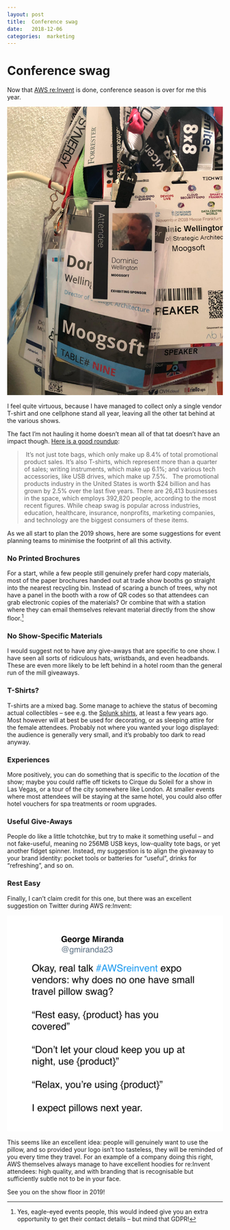 ```yaml
---
layout: post
title:  Conference swag 
date:   2018-12-06 
categories:  marketing 
---
```


# Conference swag


Now that [AWS re:Invent]() is done, conference season is over for me this year. 

![](/images/unknown_filename.86.jpeg)

I feel quite virtuous, because I have managed to collect only a single vendor T-shirt and one cellphone stand all year, leaving all the other tat behind at the various shows. 

The fact I’m not hauling it home doesn’t mean all of that tat doesn’t have an impact though. [Here is a good roundup](<https://www.fastcompany.com/90260185/its-time-to-stop-spending-billions-on-cheap-conference-swag>):

> It’s not just tote bags, which only make up 8.4% of total promotional product sales. It’s also T-shirts, which represent more than a quarter of sales; writing instruments, which make up 6.1%; and various tech accessories, like USB drives, which make up 7.5%.
> 
> The promotional products industry in the United States is worth $24 billion and has grown by 2.5% over the last five years. There are 26,413 businesses in the space, which employs 392,820 people, according to the most recent figures. While cheap swag is popular across industries, education, healthcare, insurance, nonprofits, marketing companies, and technology are the biggest consumers of these items.

As we all start to plan the 2019 shows, here are some suggestions for event planning teams to minimise the footprint of all this activity.

### No Printed Brochures

For a start, while a few people still genuinely prefer hard copy materials, most of the paper brochures handed out at trade show booths go straight into the nearest recycling bin. Instead of scaring a bunch of trees, why not have a panel in the booth with a row of QR codes so that attendees can grab electronic copies of the materials? Or combine that with a station where they can email themselves relevant material directly from the show floor.[^1]

### No Show-Specific Materials

I would suggest not to have any give-aways that are specific to one show. I have seen all sorts of ridiculous hats, wristbands, and even headbands. These are even more likely to be left behind in a hotel room than the general run of the mill giveaways. 

### T-Shirts?

T-shirts are a mixed bag. Some manage to achieve the status of becoming actual collectibles – see e.g. the [Splunk shirts](<https://helgeklein.com/blog/2014/03/best-splunk-marketing-slogans-extracted-splunk-exe/>), at least a few years ago. Most however will at best be used for decorating, or as sleeping attire for the female attendees. Probably not where you wanted your logo displayed: the audience is generally very small, and it’s probably too dark to read anyway.

### Experiences

More positively, you can do something that is specific to the *location* of the show; maybe you could raffle off tickets to Cirque du Soleil for a show in Las Vegas, or a tour of the city somewhere like London. At smaller events where most attendees will be staying at the same hotel, you could also offer hotel vouchers for spa treatments or room upgrades.

### Useful Give-Aways

People do like a little tchotchke, but try to make it something useful – and not fake-useful, meaning no 256MB USB keys, low-quality tote bags, or yet another fidget spinner. Instead, my suggestion is to align the giveaway to your brand identity: pocket tools or batteries for “useful”, drinks for “refreshing”, and so on. 

### Rest Easy

Finally, I can’t claim credit for this one, but there was an excellent suggestion on Twitter during AWS re:Invent:

![](/images/tweet-1067231975532974080.png)

This seems like an excellent idea: people will genuinely want to use the pillow, and so provided your logo isn’t too tasteless, they will be reminded of you every time they travel. For an example of a company doing this right, AWS themselves always manage to have excellent hoodies for re:Invent attendees: high quality, and with branding that is recognisable but sufficiently subtle not to be in your face.

See you on the show floor in 2019!

[^1]: Yes, eagle-eyed events people, this would indeed give you an extra opportunity to get their contact details – but mind that GDPR!

